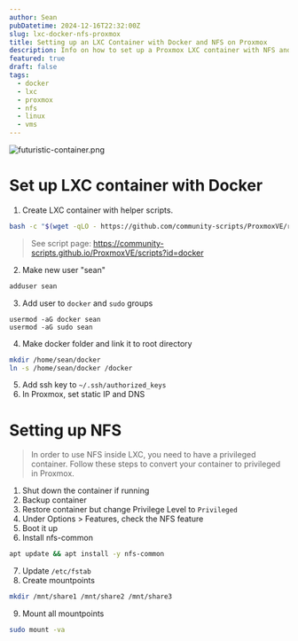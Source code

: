 ```yaml
---
author: Sean
pubDatetime: 2024-12-16T22:32:00Z
slug: lxc-docker-nfs-proxmox
title: Setting up an LXC Container with Docker and NFS on Proxmox
description: Info on how to set up a Proxmox LXC container with NFS and Docker ready to go
featured: true
draft: false
tags:
  - docker
  - lxc
  - proxmox
  - nfs
  - linux
  - vms
---
```


![futuristic-container.png](@assets/blog/futuristic-container.png)
# Set up LXC container with Docker
1. Create LXC container with helper scripts.
```bash
bash -c "$(wget -qLO - https://github.com/community-scripts/ProxmoxVE/raw/main/ct/docker.sh)"
```
>See script page: https://community-scripts.github.io/ProxmoxVE/scripts?id=docker
2. Make new user "sean"
```bash
adduser sean
```
3. Add user to `docker` and `sudo` groups
```shell
usermod -aG docker sean
usermod -aG sudo sean
```
4. Make docker folder and link it to root directory 
```bash
mkdir /home/sean/docker
ln -s /home/sean/docker /docker
```
5. Add ssh key to `~/.ssh/authorized_keys`
6. In Proxmox, set static IP and DNS
# Setting up NFS
>In order to use NFS inside LXC, you need to have a privileged container. Follow these steps to convert your container to privileged in Proxmox.
1. Shut down the container if running
2. Backup container
3. Restore container but change Privilege Level to `Privileged`
4. Under Options > Features, check the NFS feature
5. Boot it up
6. Install nfs-common
```bash
apt update && apt install -y nfs-common
```
7. Update `/etc/fstab`
8. Create mountpoints
```bash
mkdir /mnt/share1 /mnt/share2 /mnt/share3
```
9. Mount all mountpoints
```bash
sudo mount -va
```